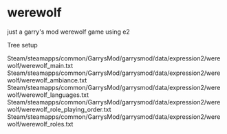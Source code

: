 # werewolf
just a garry's mod werewolf game using e2

Tree setup

Steam/steamapps/common/GarrysMod/garrysmod/data/expression2/werewolf/werewolf_main.txt
Steam/steamapps/common/GarrysMod/garrysmod/data/expression2/werewolf/werewolf_ambiance.txt
Steam/steamapps/common/GarrysMod/garrysmod/data/expression2/werewolf/werewolf_languages.txt
Steam/steamapps/common/GarrysMod/garrysmod/data/expression2/werewolf/werewolf_role_playing_order.txt
Steam/steamapps/common/GarrysMod/garrysmod/data/expression2/werewolf/werewolf_roles.txt

